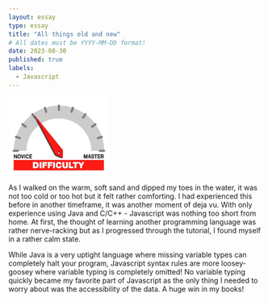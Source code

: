 ```yaml
---
layout: essay
type: essay
title: "All things old and new"
# All dates must be YYYY-MM-DD format!
date: 2023-08-30
published: true
labels:
  - Javascript
---
```


<img width="200px" class="rounded float-start pe-4" src="../img/difficulty/degree_difficulty.jpg">

As I walked on the warm, soft sand and dipped my toes in the water, it was not too cold or too hot but it felt rather comforting. I had experienced this before in another timeframe, it was another moment of deja vu. With only experience using Java and C/C++ - Javascript was nothing too short from home. At first, the thought of learning another programming language was rather nerve-racking but as I progressed through the tutorial, I found myself in a rather calm state.

While Java is a very uptight language where missing variable types can completely halt your program, Javascript syntax rules are more loosey-goosey where variable typing is completely omitted! No variable typing quickly became my favorite part of Javascript as the only thing I needed to worry about was the accessibility of the data. A huge win in my books!

